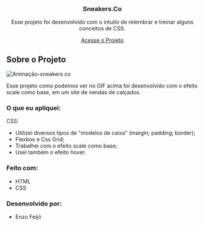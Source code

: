 <!-- PROJECT LOGO -->
<br />
<div align="center">
  <a href="https://github.com/othneildrew/Best-README-Template">
    
  </a>

  <h3 align="center">Sneakers.Co</h3>

  <p align="center">
    Esse projeto foi desenvolvido com o intuito de relembrar e treinar alguns conceitos de CSS.
  </p>
  
  <a href="https://enzfeijo.github.io/Projeto-Sneakers.Co/" target="_blank" rel="external"> Acesse o Projeto </a>
</div>

<!-- ABOUT THE PROJECT -->
## Sobre o Projeto

![Animação-sneakers co](https://user-images.githubusercontent.com/98236401/191585624-0ae3bb70-91ff-4d6c-9930-3269e37f89fa.gif)




Esse projeto como podemos ver no GIF acima foi desenvolvido com o efeito scale como base, em um site de vendas de calçados.


### O que eu apliquei:


CSS:

- Utilizei diversos tipos de "modelos de caixa" (margin; padding; border);
- Flexbox e Css Grid;
- Trabalhei com o efeito scale como base;
- Usei também o efeito hover.

### Feito com:

- HTML
- CSS

### Desenvolvido por:

- Enzo Feijó
